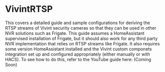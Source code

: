 # VivintRTSP
This covers a detailed guide and sample configurations for deriving the RTSP streams of Vivint security cameras so that they can be used in other NVR solutions such as Frigate. This guide assumes a HomeAssistant supervised installation of Frigate, but it should also work for any third party NVR implementation that relies on RTSP streams like Frigate. It also requires some version HomeAssistant installed and the Vivint custom componets integration set up and configured appropriately (either manually or with HACS). To see how to do this, refer to the YouTube guide here: (Coming Soon)
